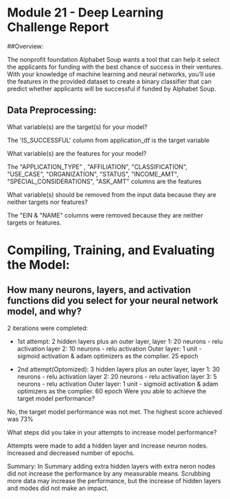 # Module 21 - Deep Learning Challenge Report

##Overview:

The nonprofit foundation Alphabet Soup wants a tool that can help it select the applicants for funding with the best chance of success in their ventures. With your knowledge of machine learning and neural networks, you’ll use the features in the provided dataset to create a binary classifier that can predict whether applicants will be successful if funded by Alphabet Soup.

## Data Preprocessing:

What variable(s) are the target(s) for your model?

The 'IS_SUCCESSFUL' column from application_df is the target variable

What variable(s) are the features for your model?

The "APPLICATION_TYPE" , "AFFILIATION", "CLASSIFICATION", "USE_CASE", "ORGANIZATION", "STATUS", "INCOME_AMT", "SPECIAL_CONSIDERATIONS", "ASK_AMT" columns are the features

What variable(s) should be removed from the input data because they are neither targets nor features?

The "EIN & "NAME" columns were removed because they are neither targets or features.

# Compiling, Training, and Evaluating the Model:

## How many neurons, layers, and activation functions did you select for your neural network model, and why?

2 iterations were completed:

- 1st attempt: 2 hidden layers plus an outer layer, 
    layer 1: 20 neurons - relu activation
    layer 2: 10 neurons - relu activation
    Outer layer: 1 unit - sigmoid activation & adam optimizers as the complier.
    25 epoch

- 2nd attempt(Optomized): 3 hidden layers plus an outer layer, 
    layer 1: 30 neurons - relu activation
    layer 2: 20 neurons - relu activation
    layer 3: 5 neurons - relu activation
    Outer layer: 1 unit - sigmoid activation & adam optimizers as the complier.
    60 epoch
Were you able to achieve the target model performance?

No, the target model performance was not met. The highest score achieved was 73%

What steps did you take in your attempts to increase model performance?

Attempts were made to add a hidden layer and increase neuron nodes.  Increased and decreased number of epochs.

Summary:
In Summary adding extra hidden layers with extra neron nodes did not increase the performance by any measurable means. Scrubbing more data may increase the performance, but the increase of hidden layers and modes did not make an impact.
